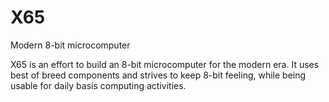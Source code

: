 # X65

Modern 8-bit microcomputer

X65 is an effort to build an 8-bit microcomputer for the modern era. It uses best of breed components and strives to keep 8-bit feeling, while being usable for daily basis computing activities.

